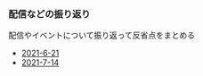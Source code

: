 ### 配信などの振り返り

配信やイベントについて振り返って反省点をまとめる

- [2021-6-21](./2021-6-20.md)
- [2021-7-14](./2021-7-14.md)

